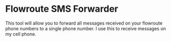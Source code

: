 
# Flowroute SMS Forwarder

This tool will allow you to forward all messages received on your flowroute phone numbers to a single phone number. I use this to receive messages on my cell phone.
